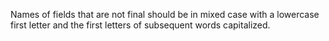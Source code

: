 Names of fields that are not final should be in mixed case with a lowercase first letter and the first letters of subsequent words capitalized.